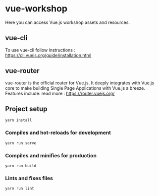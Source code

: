 # vue-workshop
Here you can access Vue.js workshop assets and resources.

## vue-cli
To use vue-cli follow instructions : https://cli.vuejs.org/guide/installation.html

## vue-router
vue-router is the official router for Vue.js. It deeply integrates with Vue.js core to make building Single Page Applications with Vue.js a breeze. Features include:
read more : https://router.vuejs.org/

## Project setup
```
yarn install
```

### Compiles and hot-reloads for development
```
yarn run serve
```

### Compiles and minifies for production
```
yarn run build
```

### Lints and fixes files
```
yarn run lint
```
